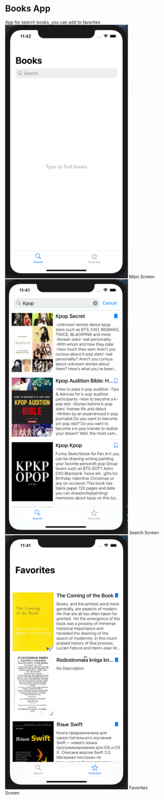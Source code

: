 # Books App
App for search books, you can add to favorites
<img src="img/Снимок экрана 2020-11-20 134223.png" width="400" />
Main Screen
<img src="img/Снимок экрана 2020-11-20 134113.png" width="400" />
Search Screen
<img src="img/Снимок экрана 2020-11-20 134146.png" width="400" />
Favorites Screen
